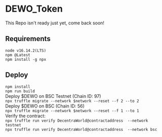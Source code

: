 # DEWO_Token

This Repo isn't ready just yet, come back soon!



## Requirements


`node v16.14.2(LTS)`<br>
`npm @Latest`<br>
`npm install -g npx`<br>

 


## Deploy


`npm install`<br>
`npm run build`<br>
Deploy $DEWO on BSC Testnet (Chain ID: 97)<br>
`npx truffle migrate --network $network --reset --f 2 --to 2`<br>
Deploy $DEWO on BSC (Chain ID: 56)<br>
`npx truffle migrate --network $network --reset --f 1 --to 1`<br>
Verify the contract:<br>
`npx truffle run verify DecentraWorld@contractaddress  --network testnet`<br>
`npx truffle run verify DecentraWorld@contractaddress  --network bsc`

